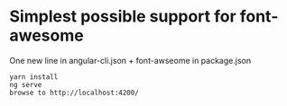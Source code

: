 # Simplest possible support for font-awesome

One new line in angular-cli.json + font-awseome in package.json

```
yarn install
ng serve
browse to http://localhost:4200/
```
